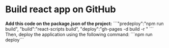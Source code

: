 # Build react app on GitHub 

**Add this code on the package.json of the project:**
´´´"predeploy":"npm run build",
"build":"react-scripts build",
"deploy":"gh-pages -d build -r <repository name>"
´´´
Then, deploy the application using the following command:
´´´npm run deploy´´´

